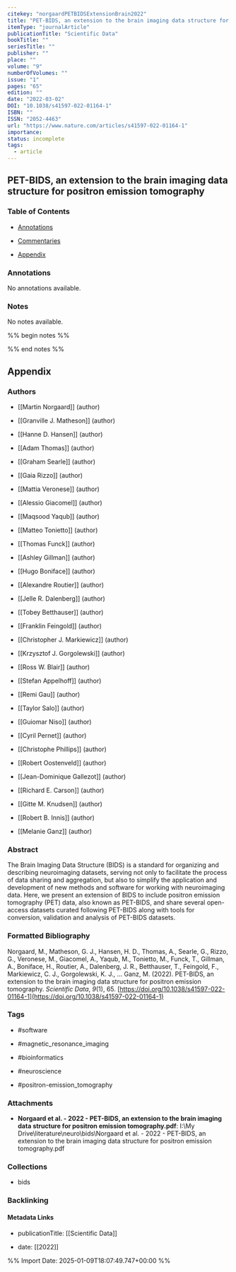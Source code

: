 ```yaml
---
citekey: "norgaardPETBIDSExtensionBrain2022"
title: "PET-BIDS, an extension to the brain imaging data structure for positron emission tomography"
itemType: "journalArticle"
publicationTitle: "Scientific Data"
bookTitle: ""
seriesTitle: ""
publisher: ""
place: ""
volume: "9"
numberOfVolumes: ""
issue: "1"
pages: "65"
edition: ""
date: "2022-03-02"
DOI: "10.1038/s41597-022-01164-1"
ISBN: ""
ISSN: "2052-4463"
url: "https://www.nature.com/articles/s41597-022-01164-1"
importance: 
status: incomplete
tags:
  - article
---
```


## PET-BIDS, an extension to the brain imaging data structure for positron emission tomography

### Table of Contents

- [Annotations](#annotations)

+ [Commentaries](#commentaries)

- [Appendix](#appendix)

### Annotations


No annotations available.


### Notes


No notes available.


%% begin notes %%

<!-- Write your personal notes here -->

%% end notes %%

## Appendix

### Authors


- [[Martin Norgaard]] (author)

- [[Granville J. Matheson]] (author)

- [[Hanne D. Hansen]] (author)

- [[Adam Thomas]] (author)

- [[Graham Searle]] (author)

- [[Gaia Rizzo]] (author)

- [[Mattia Veronese]] (author)

- [[Alessio Giacomel]] (author)

- [[Maqsood Yaqub]] (author)

- [[Matteo Tonietto]] (author)

- [[Thomas Funck]] (author)

- [[Ashley Gillman]] (author)

- [[Hugo Boniface]] (author)

- [[Alexandre Routier]] (author)

- [[Jelle R. Dalenberg]] (author)

- [[Tobey Betthauser]] (author)

- [[Franklin Feingold]] (author)

- [[Christopher J. Markiewicz]] (author)

- [[Krzysztof J. Gorgolewski]] (author)

- [[Ross W. Blair]] (author)

- [[Stefan Appelhoff]] (author)

- [[Remi Gau]] (author)

- [[Taylor Salo]] (author)

- [[Guiomar Niso]] (author)

- [[Cyril Pernet]] (author)

- [[Christophe Phillips]] (author)

- [[Robert Oostenveld]] (author)

- [[Jean-Dominique Gallezot]] (author)

- [[Richard E. Carson]] (author)

- [[Gitte M. Knudsen]] (author)

- [[Robert B. Innis]] (author)

- [[Melanie Ganz]] (author)



### Abstract

The Brain Imaging Data Structure (BIDS) is a standard for organizing and describing neuroimaging datasets, serving not only to facilitate the process of data sharing and aggregation, but also to simplify the application and development of new methods and software for working with neuroimaging data. Here, we present an extension of BIDS to include positron emission tomography (PET) data, also known as PET-BIDS, and share several open-access datasets curated following PET-BIDS along with tools for conversion, validation and analysis of PET-BIDS datasets.


### Formatted Bibliography

Norgaard, M., Matheson, G. J., Hansen, H. D., Thomas, A., Searle, G., Rizzo, G., Veronese, M., Giacomel, A., Yaqub, M., Tonietto, M., Funck, T., Gillman, A., Boniface, H., Routier, A., Dalenberg, J. R., Betthauser, T., Feingold, F., Markiewicz, C. J., Gorgolewski, K. J., … Ganz, M. (2022). PET-BIDS, an extension to the brain imaging data structure for positron emission tomography. _Scientific Data_, _9_(1), 65. [https://doi.org/10.1038/s41597-022-01164-1](https://doi.org/10.1038/s41597-022-01164-1)


### Tags


- #software

- #magnetic_resonance_imaging

- #bioinformatics

- #neuroscience

- #positron-emission_tomography




### Attachments


- **Norgaard et al. - 2022 - PET-BIDS, an extension to the brain imaging data structure for positron emission tomography.pdf**: I:\My Drive\literature\neuro\bids\Norgaard et al. - 2022 - PET-BIDS, an extension to the brain imaging data structure for positron emission tomography.pdf




### Collections


- bids





### Backlinking


#### Metadata Links


- publicationTitle: [[Scientific Data]]




- date: [[2022]]





<!-- Any additional notes or comments -->


%% Import Date: 2025-01-09T18:07:49.747+00:00 %%
